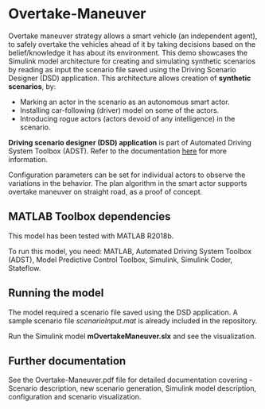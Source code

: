 # Overtake-Maneuver
Overtake maneuver strategy allows a smart vehicle (an independent agent), to safely overtake the vehicles ahead of it by taking decisions based on the belief/knowledge it has about its environment.
This demo showcases the Simulink model architecture for creating and simulating synthetic scenarios by reading as input the scenario file saved using the Driving Scenario Designer (DSD) application. This architecture allows creation of **synthetic scenarios**, by:
  * Marking an actor in the scenario as an autonomous smart actor.
  * Installing car-following (driver) model on some of the actors.
  * Introducing rogue actors (actors devoid of any intelligence) in the scenario.

**Driving scenario designer (DSD) application** is part of Automated Driving System Toolbox (ADST). Refer to the documentation [here](https://www.mathworks.com/help/driving/ref/drivingscenariodesigner-app.html) for more information.

Configuration parameters can be set for individual actors to observe the variations in the behavior. The plan algorithm in the smart actor supports overtake maneuver on straight road, as a proof of concept.

## MATLAB Toolbox dependencies
This model has been tested with MATLAB R2018b. 

To run this model, you need: MATLAB, Automated Driving System Toolbox (ADST), Model Predictive Control Toolbox, Simulink, Simulink Coder, Stateflow.

## Running the model
The model required a scenario file saved using the DSD application. A sample scenario file *scenarioInput.mat* is already included in the repository. 

Run the Simulink model **mOvertakeManeuver.slx** and see the visualization.

## Further documentation
See the Overtake-Maneuver.pdf file for detailed documentation covering - Scenario description, new scenario generation, Simulink model description, configuration and scenario visualization.
